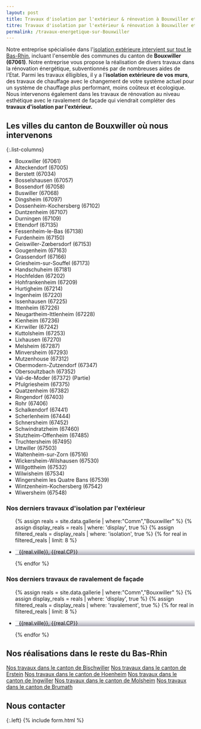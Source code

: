 ```yaml
---
layout: post
title: Travaux d'isolation par l'extérieur & rénovation à Bouxwiller et aux alentours
titre: Travaux d'isolation par l'extérieur & rénovation à Bouxwiller et aux alentours
permalink: /travaux-energetique-sur-Bouxwiller
---
```

Notre entreprise spécialisée dans l'[isolation extérieure intervient sur tout le Bas-Rhin](/isolation-extérieure/), incluant l'ensemble des communes du canton de <strong>Bouxwiller (67061)</strong>. 
Notre entreprise vous propose la réalisation de divers travaux dans la rénovation énergétique, subventionnés par de nombreuses aides de l'Etat.
Parmi les travaux élligibles, il y a l'<strong>isolation extérieure de vos murs</strong>, des travaux de chauffage avec le changement de votre système actuel pour un système de chauffage plus performant, moins coûteux et écologique. Nous intervenons également dans les travaux de rénovation au niveau esthétique avec le ravalement de façade qui viendrait compléter des <strong>travaux d'isolation par l'extérieur.</strong>

## Les villes du canton de Bouxwiller où nous intervenons

{:.list-columns}
- Bouxwiller (67061) 
- Alteckendorf (67005) 
- Berstett (67034) 
- Bosselshausen (67057) 
- Bossendorf (67058) 
- Buswiller (67068) 
- Dingsheim (67097) 
- Dossenheim-Kochersberg (67102) 
- Duntzenheim (67107) 
- Durningen (67109) 
- Ettendorf (67135) 
- Fessenheim-le-Bas (67138) 
- Furdenheim (67150) 
- Geiswiller-Zœbersdorf (67153) 
- Gougenheim (67163) 
- Grassendorf (67166) 
- Griesheim-sur-Souffel (67173) 
- Handschuheim (67181) 
- Hochfelden (67202) 
- Hohfrankenheim (67209) 
- Hurtigheim (67214) 
- Ingenheim (67220) 
- Issenhausen (67225) 
- Ittenheim (67226) 
- Neugartheim-Ittlenheim (67228) 
- Kienheim (67236) 
- Kirrwiller (67242) 
- Kuttolsheim (67253) 
- Lixhausen (67270) 
- Melsheim (67287) 
- Minversheim (67293) 
- Mutzenhouse (67312) 
- Obermodern-Zutzendorf (67347) 
- Obersoultzbach (67352) 
- Val-de-Moder (67372)  (Partie)
- Pfulgriesheim (67375) 
- Quatzenheim (67382) 
- Ringendorf (67403) 
- Rohr (67406) 
- Schalkendorf (67441) 
- Scherlenheim (67444) 
- Schnersheim (67452) 
- Schwindratzheim (67460) 
- Stutzheim-Offenheim (67485) 
- Truchtersheim (67495) 
- Uttwiller (67503) 
- Waltenheim-sur-Zorn (67516) 
- Wickersheim-Wilshausen (67530) 
- Willgottheim (67532) 
- Wilwisheim (67534) 
- Wingersheim les Quatre Bans (67539) 
- Wintzenheim-Kochersberg (67542) 
- Wiwersheim (67548)

### Nos derniers travaux d'isolation par l'extérieur
  <ul class="grid four">
  	{% assign reals = site.data.gallerie | where:"Comm","Bouxwiller" %}
    {% assign display_reals = reals | where: 'display', true %}
    {% assign filtered_reals = display_reals | where: 'isolation', true %}
    {% for real in filtered_reals | limit: 8 %}
      <li class="item-grid realisation" onclick="closebox()" style="background-image: linear-gradient(0deg, rgba(2,0,36,0.3197872899159664) 0%, rgba(255,255,255,0) 100%),url(../assets/images/realisations/{{real.img}});" data-image="{{real.img}}" data-ville="{{real.ville}}" data-cp="{{real.CP}}">
        <img src="../assets/images/realisations/{{real.img}}" alt="travaux de rénovation de façade à {{real.ville}}" style="display: none;">
        <p><img src="../assets/images/icones/map-marker.png" width="10">{{real.ville}}, {{real.CP}}</p>
      </li>
    {% endfor %}
  </ul>

### Nos derniers travaux de ravalement de façade
  <ul class="grid four">
  	{% assign reals = site.data.gallerie | where:"Comm","Bouxwiller" %}
    {% assign display_reals = reals | where: 'display', true %}
    {% assign filtered_reals = display_reals | where: 'ravalement', true %}
    {% for real in filtered_reals | limit: 8 %}
      <li class="item-grid realisation" onclick="closebox()" style="background-image: linear-gradient(0deg, rgba(2,0,36,0.3197872899159664) 0%, rgba(255,255,255,0) 100%),url(../assets/images/realisations/{{real.img}});" data-image="{{real.img}}" data-ville="{{real.ville}}" data-cp="{{real.CP}}">
        <img src="../assets/images/realisations/{{real.img}}" alt="travaux de rénovation de façade à {{real.ville}}" style="display: none;">
        <p><img src="../assets/images/icones/map-marker.png" width="10">{{real.ville}}, {{real.CP}}</p>
      </li>
    {% endfor %}
  </ul>
  
## Nos réalisations dans le reste du Bas-Rhin
[Nos travaux dans le canton de Bischwiller](/travaux-energetique-sur-bischwiller)
[Nos travaux dans le canton de Erstein](/travaux-energetique-sur-erstein)
[Nos travaux dans le canton de Hoenheim](/travaux-energetique-sur-hoenheim)
[Nos travaux dans le canton de Ingwiller](/travaux-energetique-sur-ingwiller)
[Nos travaux dans le canton de Molsheim](/travaux-energetique-sur-molsheim)
[Nos travaux dans le canton de Brumath](/travaux-energetique-sur-brumath)
## Nous contacter
{:.left}
{% include form.html %}